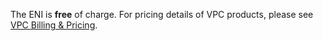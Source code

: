 The ENI is **free** of charge. For pricing details of VPC products, please see [VPC Billing & Pricing](https://intl.cloud.tencent.com/document/product/215/3079).

